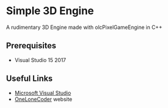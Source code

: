 # Simple 3D Engine

A rudimentary 3D Engine made with olcPixelGameEngine in C++

## Prerequisites

- Visual Studio 15 2017

## Useful Links

- [Microsoft Visual Studio](https://visualstudio.microsoft.com)
- [OneLoneCoder](https://onelonecoder.com/) website
